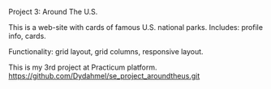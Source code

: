 Project 3: Around The U.S.

This is a web-site with cards of famous U.S. national parks.
Includes: profile info, cards.

Functionality: grid layout, grid columns, responsive layout.


This is my 3rd project at Practicum platform. 
https://github.com/Dydahmel/se_project_aroundtheus.git
